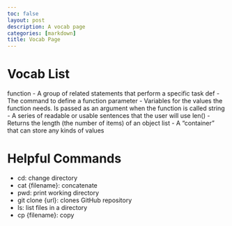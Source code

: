 ```yaml
---
toc: false
layout: post
description: A vocab page
categories: [markdown]
title: Vocab Page
---
```


# Vocab List

function - A group of related statements that perform a specific task
def - The command to define a function
parameter - Variables for the values the function needs. Is passed as an argument when the function is called
string - A series of readable or usable sentences that the user will use
len() - Returns the length (the number of items) of an object
list - A “container” that can store any kinds of values

# Helpful Commands

- cd: change directory
- cat {filename}: concatenate
- pwd: print working directory
- git clone {url}: clones GitHub repository
- ls: list files in a directory
- cp {filename}: copy